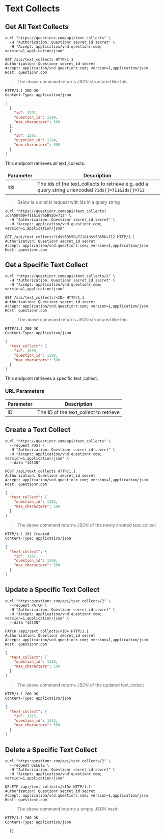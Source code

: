 # Text Collects

## Get All Text Collects

```shell
curl "https://questionr.com/api/text_collects" \
  -H "Authorization: Questionr secret_id secret" \
  -H "Accept: application/vnd.questionr.com; version=1,application/json"
```

```http
GET /api/text_collects HTTP/1.1
Authorization: Questionr secret_id secret
Accept: application/vnd.questionr.com; version=1,application/json
Host: questionr.com
```

> The above command returns JSON structured like this:

```http
HTTP/1.1 200 OK
Content-Type: application/json
```
```json
[
  {
    "id": 1291,
    "question_id": 1290,
    "max_characters": 500
  },
  {
    "id": 1295,
    "question_id": 1294,
    "max_characters": 500
  }
]
```

This endpoint retrieves all text_collects.


Parameter | Description
--------- | -----------
ids | The ids of the text_collects to retrieve e.g. add a query string urlencoded `?ids[]=711&ids[]=712`

> Below is a similar request with ids in a query string

```shell
curl "https://questionr.com/api/text_collects?ids%5B%5D=711&ids%5B%5D=712" \
  -H "Authorization: Questionr secret_id secret" \
  -H "Accept: application/vnd.questionr.com; version=1,application/json"
```
```http
GET /api/text_collects?ids%5B%5D=711&ids%5B%5D=712 HTTP/1.1
Authorization: Questionr secret_id secret
Accept: application/vnd.questionr.com; version=1,application/json
Host: questionr.com
```

## Get a Specific Text Collect

```shell
curl "https://questionr.com/api/text_collects/2" \
  -H "Authorization: Questionr secret_id secret" \
  -H "Accept: application/vnd.questionr.com; version=1,application/json"
```

```http
GET /api/text_collects/<ID> HTTP/1.1
Authorization: Questionr secret_id secret
Accept: application/vnd.questionr.com; version=1,application/json
Host: questionr.com
```

> The above command returns JSON structured like this:

```http
HTTP/1.1 200 OK
Content-Type: application/json
```
```json
{
  "text_collect": {
    "id": 1299,
    "question_id": 1298,
    "max_characters": 500
  }
}
```

This endpoint retrieves a specific text_collect.

### URL Parameters

Parameter | Description
--------- | -----------
ID | The ID of the text_collect to retrieve



## Create a Text Collect



```shell
curl "https://questionr.com/api/text_collects" \
  --request POST \
  -H "Authorization: Questionr secret_id secret" \
  -H "Accept: application/vnd.questionr.com; version=1,application/json" \
  --data "$JSON"
```

```http
POST /api/text_collects HTTP/1.1
Authorization: Questionr secret_id secret
Accept: application/vnd.questionr.com; version=1,application/json
Host: questionr.com
```
```json
{
  "text_collect": {
    "question_id": 1302,
    "max_characters": 500
  }
}
```

> The above command returns JSON of the newly created text_collect

```http
HTTP/1.1 201 Created
Content-Type: application/json
```
```json
{
  "text_collect": {
    "id": 1307,
    "question_id": 1306,
    "max_characters": 500
  }
}
```

## Update a Specific Text Collect



```shell
curl "https:questionr.com/api/text_collects/2" \
  --request PATCH \
  -H "Authorization: Questionr secret_id secret" \
  -H "Accept: application/vnd.questionr.com; version=1,application/json" \
  --data "$JSON"
```
```http
PATCH /api/text_collects/<ID> HTTP/1.1
Authorization: Questionr secret_id secret
Accept: application/vnd.questionr.com; version=1,application/json
Host: questionr.com
```
```json
{
  "text_collect": {
    "question_id": 1310,
    "max_characters": 500
  }
}
```

> The above command returns JSON of the updated text_collect

```http
HTTP/1.1 200 OK
Content-Type: application/json
```
```json
{
  "text_collect": {
    "id": 1315,
    "question_id": 1314,
    "max_characters": 500
  }
}
```


## Delete a Specific Text Collect



```shell
curl "https:questionr.com/api/text_collects/2" \
  --request DELETE \
  -H "Authorization: Questionr secret_id secret" \
  -H "Accept: application/vnd.questionr.com; version=1,application/json"
```

```http
DELETE /api/text_collects/<ID> HTTP/1.1
Authorization: Questionr secret_id secret
Accept: application/vnd.questionr.com; version=1,application/json
Host: questionr.com
```

> The above command returns a empty JSON hash:

```http
HTTP/1.1 200 OK
Content-Type: application/json
```
```json
  {}
```

